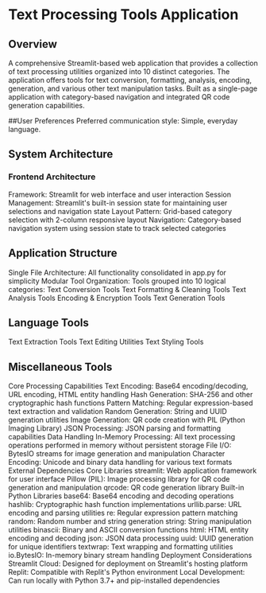 # Text Processing Tools Application
## Overview
A comprehensive Streamlit-based web application that provides a collection of text processing utilities organized into 10 distinct categories. The application offers tools for text conversion, formatting, analysis, encoding, generation, and various other text manipulation tasks. Built as a single-page application with category-based navigation and integrated QR code generation capabilities.

##User Preferences
Preferred communication style: Simple, everyday language.

## System Architecture
### Frontend Architecture
Framework: Streamlit for web interface and user interaction
Session Management: Streamlit's built-in session state for maintaining user selections and navigation state
Layout Pattern: Grid-based category selection with 2-column responsive layout
Navigation: Category-based navigation system using session state to track selected categories
## Application Structure
Single File Architecture: All functionality consolidated in app.py for simplicity
Modular Tool Organization: Tools grouped into 10 logical categories:
Text Conversion Tools
Text Formatting & Cleaning Tools
Text Analysis Tools
Encoding & Encryption Tools
Text Generation Tools
## Language Tools
Text Extraction Tools
Text Editing Utilities
Text Styling Tools
## Miscellaneous Tools
Core Processing Capabilities
Text Encoding: Base64 encoding/decoding, URL encoding, HTML entity handling
Hash Generation: SHA-256 and other cryptographic hash functions
Pattern Matching: Regular expression-based text extraction and validation
Random Generation: String and UUID generation utilities
Image Generation: QR code creation with PIL (Python Imaging Library)
JSON Processing: JSON parsing and formatting capabilities
Data Handling
In-Memory Processing: All text processing operations performed in memory without persistent storage
File I/O: BytesIO streams for image generation and manipulation
Character Encoding: Unicode and binary data handling for various text formats
External Dependencies
Core Libraries
streamlit: Web application framework for user interface
Pillow (PIL): Image processing library for QR code generation and manipulation
qrcode: QR code generation library
Built-in Python Libraries
base64: Base64 encoding and decoding operations
hashlib: Cryptographic hash function implementations
urllib.parse: URL encoding and parsing utilities
re: Regular expression pattern matching
random: Random number and string generation
string: String manipulation utilities
binascii: Binary and ASCII conversion functions
html: HTML entity encoding and decoding
json: JSON data processing
uuid: UUID generation for unique identifiers
textwrap: Text wrapping and formatting utilities
io.BytesIO: In-memory binary stream handling
Deployment Considerations
Streamlit Cloud: Designed for deployment on Streamlit's hosting platform
Replit: Compatible with Replit's Python environment
Local Development: Can run locally with Python 3.7+ and pip-installed dependencies
